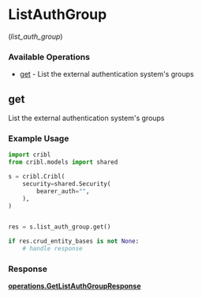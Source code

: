 # ListAuthGroup
(*list_auth_group*)

### Available Operations

* [get](#get) - List the external authentication system's groups

## get

List the external authentication system's groups

### Example Usage

```python
import cribl
from cribl.models import shared

s = cribl.Cribl(
    security=shared.Security(
        bearer_auth="",
    ),
)


res = s.list_auth_group.get()

if res.crud_entity_bases is not None:
    # handle response
```


### Response

**[operations.GetListAuthGroupResponse](../../models/operations/getlistauthgroupresponse.md)**

